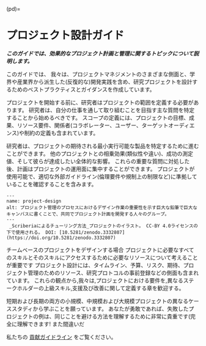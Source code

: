 (pd)=
# プロジェクト設計ガイド

***このガイドでは、効果的なプロジェクト計画と管理に関するトピックについて説明します。***

このガイドでは、 我々は、プロジェクトマネジメントのさまざまな側面と、学界や産業界から派生した(反復的な)開発実践を含め、研究プロジェクトを設計するためのベストプラクティスとガイダンスを作成しています。

プロジェクトを開始する前に、研究者はプロジェクトの範囲を定義する必要があります。 研究者は、自分の仕事を通して取り組むことを目指す主な質問を特定することから始めるべきです。 スコープの定義には、プロジェクトの目標、成果、リソース要件、関係者(コラボレーター、ユーザー、ターゲットオーディエンス)や制約の定義も含まれています。

研究者は、プロジェクトの期待される最小実行可能な製品を特定するために進むことができます。 他のプロジェクトとの相乗効果(類似性や違い)、成功の測定値、そして彼らが達成したい全体的な影響。 これらの重要な質問に対処した後、計画はプロジェクトの運用面に集中することができます。 プロジェクトが使用可能で、適切な外部ガイドライン(倫理要件や規制上の制限など)に準拠していることを確認することを含みます。

```{figure} ../figures/project-design.jpg
---
name: project-design
alt: プロジェクト管理のプロセスにおけるデザイン作業の重要性を示す巨大な鉛筆で巨大なキャンバスに書くことで、共同でプロジェクト計画を開発する人々のグループ。 
---
 _Scriberiaによるチューリング方法_プロジェクトのイラスト。 CC-BY 4.0ライセンスの下で使用される。 DOI: [10.5281/zenodo.3332807](https://doi.org/10.5281/zenodo.3332807)
```
チームベースのプロジェクトをデザインする場合 プロジェクトに必要なすべてのスキルとそのスキルにアクセスするために必要なリソースについて考えることが重要です プロジェクト設計には、タイムライン、予算、リスク、期待、プロジェクト管理のためのリソース、研究プロトコルの事前登録などの側面も含まれています。 これらの観点から,我々は,プロジェクトにおける要件を,異なるステークホルダーの上級スキル,支援及び改善に関して定義する章を歓迎する。

短期および長期の両方の小規模、中規模および大規模プロジェクトの異なるケーススタディから学ぶことを願っています。 あなたが勇敢であれば、失敗したプロジェクトの例は、同じことを避ける方法を理解するために非常に貴重です(完全に理解できます! また間違いだ

私たちの [貢献ガイドライン](https://github.com/alan-turing-institute/the-turing-way/blob/main/CONTRIBUTING.md) をご覧ください。
